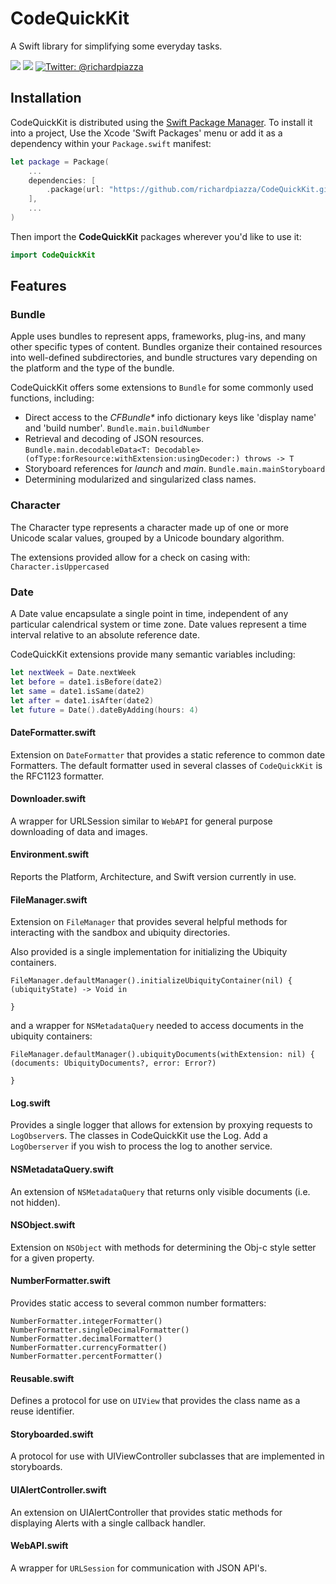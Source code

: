 # CodeQuickKit

A Swift library for simplifying some everyday tasks.

<p>
    <img src="https://github.com/richardpiazza/CodeQuickKit/workflows/Swift/badge.svg?branch=master" />
    <img src="https://img.shields.io/badge/Swift-5.2-orange.svg" />
    <a href="https://twitter.com/richardpiazza">
        <img src="https://img.shields.io/badge/twitter-@richardpiazza-blue.svg?style=flat" alt="Twitter: @richardpiazza" />
    </a>
</p>

## Installation

CodeQuickKit is distributed using the [Swift Package Manager](https://swift.org/package-manager). To install it into a project, Use the Xcode 'Swift Packages' menu or add it as a dependency within your `Package.swift` manifest:

```swift
let package = Package(
    ...
    dependencies: [
        .package(url: "https://github.com/richardpiazza/CodeQuickKit.git", from: "6.8.3")
    ],
    ...
)
```

Then import the **CodeQuickKit** packages wherever you'd like to use it:

```swift
import CodeQuickKit
```

## Features

### Bundle

Apple uses bundles to represent apps, frameworks, plug-ins, and many other specific types of content. Bundles organize their contained resources into well-defined subdirectories, and bundle structures vary depending on the platform and the type of the bundle.

CodeQuickKit offers some extensions to `Bundle` for some commonly used functions, including:
* Direct access to the _CFBundle*_ info dictionary keys like 'display name' and 'build number'.
  `Bundle.main.buildNumber`
* Retrieval and decoding of JSON resources.
  `Bundle.main.decodableData<T: Decodable>(ofType:forResource:withExtension:usingDecoder:) throws -> T`
* Storyboard references for _launch_ and _main_.
  `Bundle.main.mainStoryboard`
* Determining modularized and singularized class names.

### Character

The Character type represents a character made up of one or more Unicode scalar values, grouped by a Unicode boundary algorithm.

The extensions provided allow for a check on casing with: `Character.isUppercased`

### Date

A Date value encapsulate a single point in time, independent of any particular calendrical system or time zone. Date values represent a time interval relative to an absolute reference date.

CodeQuickKit extensions provide many semantic variables including:
```swift
let nextWeek = Date.nextWeek
let before = date1.isBefore(date2)
let same = date1.isSame(date2)
let after = date1.isAfter(date2)
let future = Date().dateByAdding(hours: 4)
```

#### DateFormatter.swift

Extension on `DateFormatter` that provides a static reference to common date Formatters. The default formatter used in several classes of `CodeQuickKit` is the RFC1123 formatter.

#### Downloader.swift

A wrapper for URLSession similar to `WebAPI` for general purpose downloading of data and images.

#### Environment.swift

Reports the Platform, Architecture, and Swift version currently in use.

#### FileManager.swift

Extension on `FileManager` that provides several helpful methods for interacting with the sandbox and ubiquity directories.

Also provided is a single implementation for initializing the Ubiquity containers.

	FileManager.defaultManager().initializeUbiquityContainer(nil) { (ubiquityState) -> Void in
		
	}

and a wrapper for `NSMetadataQuery` needed to access documents in the ubiquity containers:

	FileManager.defaultManager().ubiquityDocuments(withExtension: nil) { (documents: UbiquityDocuments?, error: Error?)
		
	}

#### Log.swift

Provides a single logger that allows for extension by proxying requests to `LogObserver`s. The classes in CodeQuickKit use the Log. Add a `LogOberserver` if you wish to process the log to another service.

#### NSMetadataQuery.swift

An extension of `NSMetadataQuery` that returns only visible documents (i.e. not hidden).

#### NSObject.swift

Extension on `NSObject` with methods for determining the Obj-c style setter for a given property.

#### NumberFormatter.swift

Provides static access to several common number formatters:

    NumberFormatter.integerFormatter()
    NumberFormatter.singleDecimalFormatter()
    NumberFormatter.decimalFormatter()
    NumberFormatter.currencyFormatter()
    NumberFormatter.percentFormatter()

#### Reusable.swift

Defines a protocol for use on `UIView` that provides the class name as a reuse identifier.

#### Storyboarded.swift

A protocol for use with UIViewController subclasses that are implemented in storyboards.

#### UIAlertController.swift

An extension on UIAlertController that provides static methods for displaying Alerts with a single callback handler.

#### WebAPI.swift

A wrapper for `URLSession` for communication with JSON API's.
